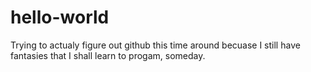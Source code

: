 # hello-world
Trying to actualy figure out github this time around becuase I still have fantasies that I shall learn to progam, someday.
